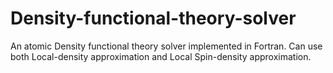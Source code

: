 # Density-functional-theory-solver
An atomic Density functional theory solver implemented in Fortran. Can use both Local-density approximation and Local Spin-density approximation.
